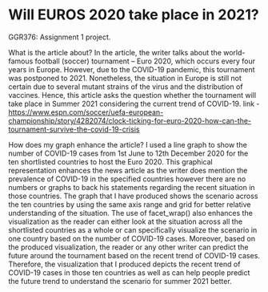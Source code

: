 # Will EUROS 2020 take place in 2021? 
GGR376: Assignment 1 project. 

What is the article about? 
In the article, the writer talks about the world-famous football (soccer) tournament – Euro 2020, which occurs every four years in Europe. However, due to the COVID-19 pandemic, this tournament was postponed to 2021. Nonetheless, the situation in Europe is still not certain due to several mutant strains of the virus and the distribution of vaccines. Hence, this article asks the question whether the tournament will take place in Summer 2021 considering the current trend of COVID-19. 
link - https://www.espn.com/soccer/uefa-european-championship/story/4282074/clock-ticking-for-euro-2020-how-can-the-tournament-survive-the-covid-19-crisis

How does my graph enhance the article?
I used a line graph to show the number of COVID-19 cases from 1st June to 12th December 2020 for the ten shortlisted countries to host the Euro 2020. This graphical representation enhances the news article as the writer does mention the prevalence of COVID-19 in the specified countries however there are no numbers or graphs to back his statements regarding the recent situation in those countries. The graph that I have produced shows the scenario across the ten countries by using the same axis range and grid for better relative understanding of the situation. The use of facet_wrap() also enhances the visualization as the reader can either look at the situation across all the shortlisted countries as a whole or can specifically visualize the scenario in one country based on the number of COVID-19 cases. Moreover, based on the produced visualization, the reader or any other writer can predict the future around the tournament based on the recent trend of COVID-19 cases. Therefore, the visualization that I produced depicts the recent trend of COVID-19 cases in those ten countries as well as can help people predict the future trend to understand the scenario for summer 2021 better. 
